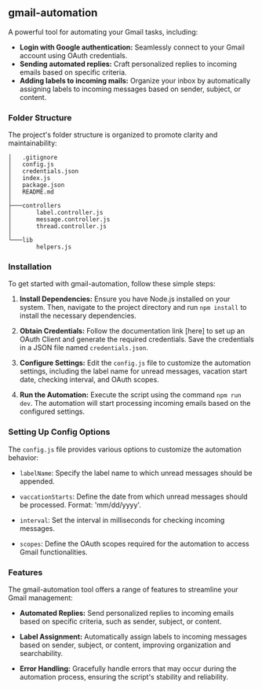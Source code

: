 ## gmail-automation

A powerful tool for automating your Gmail tasks, including:

-   **Login with Google authentication:** Seamlessly connect to your Gmail account using OAuth credentials.
-   **Sending automated replies:** Craft personalized replies to incoming emails based on specific criteria.
-   **Adding labels to incoming mails:** Organize your inbox by automatically assigning labels to incoming messages based on sender, subject, or content.

### Folder Structure

The project's folder structure is organized to promote clarity and maintainability:

```
│   .gitignore
│   config.js
│   credentials.json
│   index.js
│   package.json
│   README.md
│
├───controllers
│       label.controller.js
│       message.controller.js
│       thread.controller.js
│
└───lib
        helpers.js
```

### Installation

To get started with gmail-automation, follow these simple steps:

1. **Install Dependencies:** Ensure you have Node.js installed on your system. Then, navigate to the project directory and run `npm install` to install the necessary dependencies.

2. **Obtain Credentials:** Follow the documentation link [here] to set up an OAuth Client and generate the required credentials. Save the credentials in a JSON file named `credentials.json`.

3. **Configure Settings:** Edit the `config.js` file to customize the automation settings, including the label name for unread messages, vacation start date, checking interval, and OAuth scopes.

4. **Run the Automation:** Execute the script using the command `npm run dev`. The automation will start processing incoming emails based on the configured settings.

### Setting Up Config Options

The `config.js` file provides various options to customize the automation behavior:

-   `labelName`: Specify the label name to which unread messages should be appended.

-   `vaccationStarts`: Define the date from which unread messages should be processed. Format: 'mm/dd/yyyy'.

-   `interval`: Set the interval in milliseconds for checking incoming messages.

-   `scopes`: Define the OAuth scopes required for the automation to access Gmail functionalities.

### Features

The gmail-automation tool offers a range of features to streamline your Gmail management:

-   **Automated Replies:** Send personalized replies to incoming emails based on specific criteria, such as sender, subject, or content.

-   **Label Assignment:** Automatically assign labels to incoming messages based on sender, subject, or content, improving organization and searchability.

-   **Error Handling:** Gracefully handle errors that may occur during the automation process, ensuring the script's stability and reliability.
